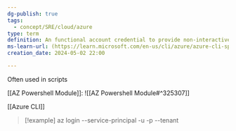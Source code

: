 ```yaml
---
dg-publish: true
tags:
  - concept/SRE/cloud/azure
type: term
definition: An functional account credential to provide non-interactive access to resources.
ms-learn-url: (https://learn.microsoft.com/en-us/cli/azure/azure-cli-sp-tutorial-1?tabs=bash)
creation_date: 2024-05-02 22:00

---
```



Often used in scripts

[[AZ Powershell Module]]:
![[AZ Powershell Module#^325307]]

[[Azure CLI]]
> [!example] 
> az login --service-principal -u <app-id> -p <password-or-cert> --tenant <tenant>
